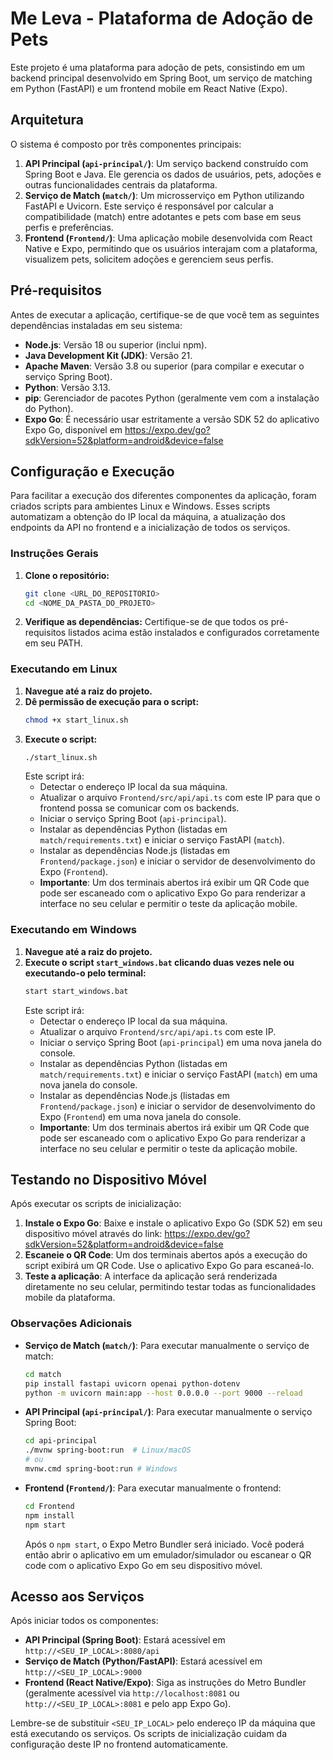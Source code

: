 # Me Leva - Plataforma de Adoção de Pets

Este projeto é uma plataforma para adoção de pets, consistindo em um backend principal desenvolvido em Spring Boot, um serviço de matching em Python (FastAPI) e um frontend mobile em React Native (Expo).

## Arquitetura

O sistema é composto por três componentes principais:

1.  **API Principal (`api-principal/`)**: Um serviço backend construído com Spring Boot e Java. Ele gerencia os dados de usuários, pets, adoções e outras funcionalidades centrais da plataforma.
2.  **Serviço de Match (`match/`)**: Um microsserviço em Python utilizando FastAPI e Uvicorn. Este serviço é responsável por calcular a compatibilidade (match) entre adotantes e pets com base em seus perfis e preferências.
3.  **Frontend (`Frontend/`)**: Uma aplicação mobile desenvolvida com React Native e Expo, permitindo que os usuários interajam com a plataforma, visualizem pets, solicitem adoções e gerenciem seus perfis.

## Pré-requisitos

Antes de executar a aplicação, certifique-se de que você tem as seguintes dependências instaladas em seu sistema:

*   **Node.js**: Versão 18 ou superior (inclui npm).
*   **Java Development Kit (JDK)**: Versão 21.
*   **Apache Maven**: Versão 3.8 ou superior (para compilar e executar o serviço Spring Boot).
*   **Python**: Versão 3.13.
*   **pip**: Gerenciador de pacotes Python (geralmente vem com a instalação do Python).
*   **Expo Go**: É necessário usar estritamente a versão SDK 52 do aplicativo Expo Go, disponível em https://expo.dev/go?sdkVersion=52&platform=android&device=false

## Configuração e Execução

Para facilitar a execução dos diferentes componentes da aplicação, foram criados scripts para ambientes Linux e Windows. Esses scripts automatizam a obtenção do IP local da máquina, a atualização dos endpoints da API no frontend e a inicialização de todos os serviços.

### Instruções Gerais

1.  **Clone o repositório:**
    ```bash
    git clone <URL_DO_REPOSITORIO>
    cd <NOME_DA_PASTA_DO_PROJETO>
    ```

2.  **Verifique as dependências:** Certifique-se de que todos os pré-requisitos listados acima estão instalados e configurados corretamente em seu PATH.

### Executando em Linux

1.  **Navegue até a raiz do projeto.**
2.  **Dê permissão de execução para o script:**
    ```bash
    chmod +x start_linux.sh
    ```
3.  **Execute o script:**
    ```bash
    ./start_linux.sh
    ```
    Este script irá:
    *   Detectar o endereço IP local da sua máquina.
    *   Atualizar o arquivo `Frontend/src/api/api.ts` com este IP para que o frontend possa se comunicar com os backends.
    *   Iniciar o serviço Spring Boot (`api-principal`).
    *   Instalar as dependências Python (listadas em `match/requirements.txt`) e iniciar o serviço FastAPI (`match`).
    *   Instalar as dependências Node.js (listadas em `Frontend/package.json`) e iniciar o servidor de desenvolvimento do Expo (`Frontend`).
    *   **Importante**: Um dos terminais abertos irá exibir um QR Code que pode ser escaneado com o aplicativo Expo Go para renderizar a interface no seu celular e permitir o teste da aplicação mobile.

### Executando em Windows

1.  **Navegue até a raiz do projeto.**
2.  **Execute o script `start_windows.bat` clicando duas vezes nele ou executando-o pelo terminal:**
    ```bash
    start start_windows.bat
    ```
    Este script irá:
    *   Detectar o endereço IP local da sua máquina.
    *   Atualizar o arquivo `Frontend/src/api/api.ts` com este IP.
    *   Iniciar o serviço Spring Boot (`api-principal`) em uma nova janela do console.
    *   Instalar as dependências Python (listadas em `match/requirements.txt`) e iniciar o serviço FastAPI (`match`) em uma nova janela do console.
    *   Instalar as dependências Node.js (listadas em `Frontend/package.json`) e iniciar o servidor de desenvolvimento do Expo (`Frontend`) em uma nova janela do console.
    *   **Importante**: Um dos terminais abertos irá exibir um QR Code que pode ser escaneado com o aplicativo Expo Go para renderizar a interface no seu celular e permitir o teste da aplicação mobile.

## Testando no Dispositivo Móvel

Após executar os scripts de inicialização:

1. **Instale o Expo Go**: Baixe e instale o aplicativo Expo Go (SDK 52) em seu dispositivo móvel através do link: https://expo.dev/go?sdkVersion=52&platform=android&device=false
2. **Escaneie o QR Code**: Um dos terminais abertos após a execução do script exibirá um QR Code. Use o aplicativo Expo Go para escaneá-lo.
3. **Teste a aplicação**: A interface da aplicação será renderizada diretamente no seu celular, permitindo testar todas as funcionalidades mobile da plataforma.

### Observações Adicionais

*   **Serviço de Match (`match/`)**: Para executar manualmente o serviço de match:
    ```bash
    cd match
    pip install fastapi uvicorn openai python-dotenv
    python -m uvicorn main:app --host 0.0.0.0 --port 9000 --reload
    ```
*   **API Principal (`api-principal/`)**: Para executar manualmente o serviço Spring Boot:
    ```bash
    cd api-principal
    ./mvnw spring-boot:run  # Linux/macOS
    # ou
    mvnw.cmd spring-boot:run # Windows
    ```
*   **Frontend (`Frontend/`)**: Para executar manualmente o frontend:
    ```bash
    cd Frontend
    npm install
    npm start
    ```
    Após o `npm start`, o Expo Metro Bundler será iniciado. Você poderá então abrir o aplicativo em um emulador/simulador ou escanear o QR code com o aplicativo Expo Go em seu dispositivo móvel.

## Acesso aos Serviços

Após iniciar todos os componentes:

*   **API Principal (Spring Boot)**: Estará acessível em `http://<SEU_IP_LOCAL>:8080/api`
*   **Serviço de Match (Python/FastAPI)**: Estará acessível em `http://<SEU_IP_LOCAL>:9000`
*   **Frontend (React Native/Expo)**: Siga as instruções do Metro Bundler (geralmente acessível via `http://localhost:8081` ou `http://<SEU_IP_LOCAL>:8081` e pelo app Expo Go).

Lembre-se de substituir `<SEU_IP_LOCAL>` pelo endereço IP da máquina que está executando os serviços. Os scripts de inicialização cuidam da configuração deste IP no frontend automaticamente.
